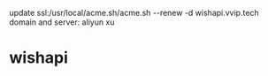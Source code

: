 update ssl:/usr/local/acme.sh/acme.sh --renew -d wishapi.vvip.tech
domain and server: aliyun xu
# wishapi
